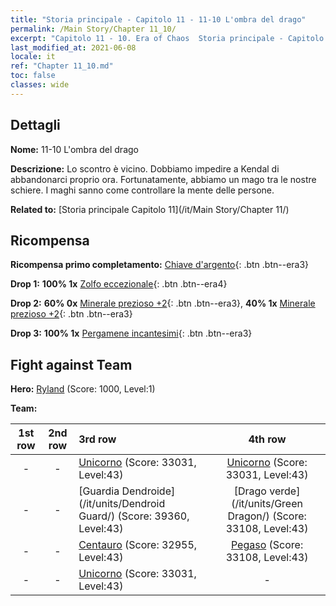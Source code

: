 ```yaml
---
title: "Storia principale - Capitolo 11 - 11-10 L'ombra del drago"
permalink: /Main Story/Chapter 11_10/
excerpt: "Capitolo 11 - 10. Era of Chaos  Storia principale - Capitolo 11_10. 11-10 L'ombra del drago"
last_modified_at: 2021-06-08
locale: it
ref: "Chapter 11_10.md"
toc: false
classes: wide
---
```


## Dettagli

 **Nome:** 11-10 L'ombra del drago

 **Descrizione:** Lo scontro è vicino. Dobbiamo impedire a Kendal di abbandonarci proprio ora. Fortunatamente, abbiamo un mago tra le nostre schiere. I maghi sanno come controllare la mente delle persone.

 **Related to:** [Storia principale Capitolo 11](/it/Main Story/Chapter 11/)

## Ricompensa

 **Ricompensa primo completamento:** [Chiave d'argento](/ItemsIT/con_693/){: .btn .btn--era3}

 **Drop 1:** **100% 1x** [Zolfo eccezionale](/ItemsIT/mat_36/){: .btn .btn--era4}

 **Drop 2:** **60% 0x** [Minerale prezioso +2](/ItemsIT/mat_26/){: .btn .btn--era3}, **40% 1x** [Minerale prezioso +2](/ItemsIT/mat_26/){: .btn .btn--era3}

 **Drop 3:** **100% 1x** [Pergamene incantesimi](/ItemsIT/con_694/){: .btn .btn--era3}


## Fight against Team
 **Hero:** [Ryland](/it/heroes/Ryland/) (Score: 1000, Level:1)

 **Team:**


  | 1st row | 2nd row | 3rd row | 4th row |
  |:----:|:----:|:----|:----:|
  | - | - | [Unicorno](/it/units/Unicorn/) (Score: 33031, Level:43)  | [Unicorno](/it/units/Unicorn/) (Score: 33031, Level:43)  |
  | - | - | [Guardia Dendroide](/it/units/Dendroid Guard/) (Score: 39360, Level:43)  | [Drago verde](/it/units/Green Dragon/) (Score: 33108, Level:43)  |
  | - | - | [Centauro](/it/units/Centaur/) (Score: 32955, Level:43)  | [Pegaso](/it/units/Pegasus/) (Score: 33108, Level:43)  |
  | - | - | [Unicorno](/it/units/Unicorn/) (Score: 33031, Level:43)  | - |


